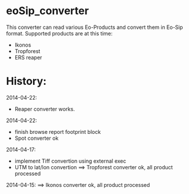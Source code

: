 eoSip_converter
===============

This converter can read various Eo-Products and convert them in Eo-Sip format.
Supported products are at this time:
- Ikonos
- Tropforest
- ERS reaper




History:
========


2014-04-22:
 - Reaper converter works.

2014-04-22:
 - finish browse report footprint block
 - Spot converter ok

2014-04-17: 
 - implement Tiff convertion using external exec
 - UTM to lat/lon convertion
 ==> Tropforest  converter ok, all product processed

2014-04-15:
 ==> Ikonos converter ok, all product processed
